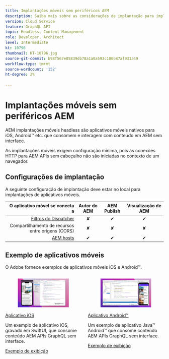 ```yaml
---
title: Implantações móveis sem periféricos AEM
description: Saiba mais sobre as considerações de implantação para implantações móveis sem cabeçalho AEM.
version: Cloud Service
feature: GraphQL API
topic: Headless, Content Management
role: Developer, Architect
level: Intermediate
kt: 10796
thumbnail: KT-10796.jpg
source-git-commit: b98f567e05839db78a1a0a593c106b87af931a49
workflow-type: tm+mt
source-wordcount: '152'
ht-degree: 2%

---
```



# Implantações móveis sem periféricos AEM

AEM implantações móveis headless são aplicativos móveis nativos para iOS, Android™ etc. que consomem e interagem com conteúdo em AEM sem interface.

As implantações móveis exigem configuração mínima, pois as conexões HTTP para AEM APIs sem cabeçalho não são iniciadas no contexto de um navegador.

## Configurações de implantação

A seguinte configuração de implantação deve estar no local para implantações de aplicativos móveis.

| O aplicativo móvel se conecta a | Autor do AEM | AEM Publish | Visualização de AEM |
|---------------------------------------------------:|:----------:|:-----------:|:-----------:|
| [Filtros do Dispatcher](./configurations/dispatcher-filters.md) | ✘ | ✔ | ✔ |
| Compartilhamento de recursos entre origens (CORS) | ✘ | ✘ | ✘ |
| [AEM hosts](./configurations/aem-hosts.md) | ✔ | ✔ | ✔ |

## Exemplo de aplicativos móveis

O Adobe fornece exemplos de aplicativos móveis iOS e Android™.

<div class="columns is-multiline">
    <!-- iOS app -->
    <div class="column is-half-tablet is-half-desktop is-one-third-widescreen" aria-label="iOS app" tabindex="0">
       <div class="card">
           <div class="card-image">
               <figure class="image is-16by9">
                   <a href="../example-apps/ios-swiftui-app.md" title="Aplicativo iOS" tabindex="-1">
                       <img class="is-bordered-r-small" src="../example-apps/assets/ios-swiftui-app/ios-app-card.png" alt="Aplicativo iOS">
                   </a>
               </figure>
           </div>
           <div class="card-content is-padded-small">
               <div class="content">
                   <p class="headline is-size-6 has-text-weight-bold"><a href="../example-apps/ios-swiftui-app.md" title="Aplicativo iOS">Aplicativo iOS</a></p>
                   <p class="is-size-6">Um exemplo de aplicativo iOS, gravado em SwiftUI, que consome conteúdo AEM APIs GraphQL sem interface.</p>
                   <a href="../example-apps/ios-swiftui-app.md" class="spectrum-Button spectrum-Button--outline spectrum-Button--primary spectrum-Button--sizeM">
                       <span class="spectrum-Button-label has-no-wrap has-text-weight-bold">Exemplo de exibição</span>
                   </a>
               </div>
           </div>
       </div>
    </div>
    <!-- Android app -->
    <div class="column is-half-tablet is-half-desktop is-one-third-widescreen" aria-label="Android app" tabindex="0">
       <div class="card">
           <div class="card-image">
               <figure class="image is-16by9">
                   <a href="../example-apps/android-app.md" title="Aplicativo Android™" tabindex="-1">
                       <img class="is-bordered-r-small" src="../example-apps/assets/android-java-app/android-app-card.png" alt="aplicativo Android">
                   </a>
               </figure>
           </div>
           <div class="card-content is-padded-small">
               <div class="content">
                   <p class="headline is-size-6 has-text-weight-bold"><a href="../example-apps/android-app.md" title="Aplicativo Android™">Aplicativo Android™</a></p>
                   <p class="is-size-6">Um exemplo de aplicativo Java™ Android™ que consome conteúdo AEM APIs GraphQL sem interface.</p>
                   <a href="../example-apps/android-app.md" class="spectrum-Button spectrum-Button--outline spectrum-Button--primary spectrum-Button--sizeM">
                       <span class="spectrum-Button-label has-no-wrap has-text-weight-bold">Exemplo de exibição</span>
                   </a>
               </div>
           </div>
       </div>
    </div>
</div>


